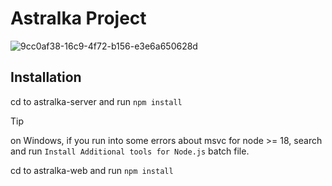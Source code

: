 # Astralka Project #
![9cc0af38-16c9-4f72-b156-e3e6a650628d](https://github.com/coopernyc/astralka/assets/11201225/5fd9ffcb-453b-43eb-9b7f-729b2dc914a2)  

## Installation ##

cd to astralka-server and run `npm install`

> [!TIP]
> on Windows, if you run into some errors about msvc for node >= 18, search and run `Install Additional tools for Node.js` batch file.

cd to astralka-web and run `npm install`